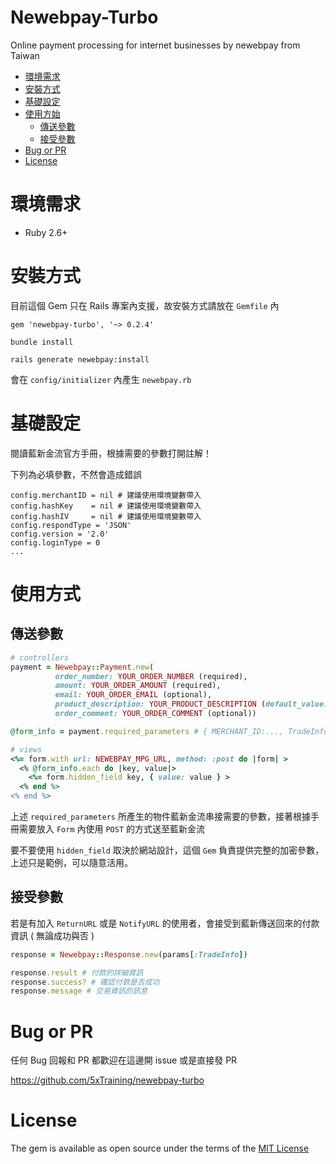 # Newebpay-Turbo

Online payment processing for internet businesses by newebpay from Taiwan

- [環境需求](#環境需求)
- [安裝方式](#安裝方式)
- [基礎設定](#基礎設定)
- [使用方始](#使用方式)
  - [傳送參數](#傳送參數)
  - [接受參數](#接受參數)
- [Bug or PR](#bug-or-pr)
- [License](#license)

# 環境需求

- Ruby 2.6+

# 安裝方式

目前這個 Gem 只在 Rails 專案內支援，故安裝方式請放在 `Gemfile` 內

`gem 'newebpay-turbo', '~> 0.2.4'`

`bundle install`

`rails generate newebpay:install`

會在 `config/initializer` 內產生 `newebpay.rb`

# 基礎設定

閱讀藍新金流官方手冊，根據需要的參數打開註解！

下列為必填參數，不然會造成錯誤

```
config.merchantID = nil # 建議使用環境變數帶入
config.hashKey    = nil # 建議使用環境變數帶入
config.hashIV     = nil # 建議使用環境變數帶入
config.respondType = 'JSON'
config.version = '2.0'
config.loginType = 0
...
```

# 使用方式

## 傳送參數

```ruby
# controllers
payment = Newebpay::Payment.new(
          order_number: YOUR_ORDER_NUMBER (required),
          amount: YOUR_ORDER_AMOUNT (required),
          email: YOUR_ORDER_EMAIL (optional),
          product_description: YOUR_PRODUCT_DESCRIPTION (default_value: 產品說明),
          order_comment: YOUR_ORDER_COMMENT (optional))

@form_info = payment.required_parameters # { MERCHANT_ID:..., TradeInfo: ..., TradeSha: ..., Version: '2.0' }

# views
<%= form.with url: NEWEBPAY_MPG_URL, method: :post do |form| >
  <% @form_info.each do |key, value|>
    <%= form.hidden_field key, { value: value } >
  <% end %>
<% end %>
```

上述 `required_parameters` 所產生的物件藍新金流串接需要的參數，接著根據手冊需要放入 `Form` 內使用 `POST` 的方式送至藍新金流

要不要使用 `hidden_field` 取決於網站設計，這個 `Gem` 負責提供完整的加密參數，上述只是範例，可以隨意活用。

## 接受參數

若是有加入 `ReturnURL` 或是 `NotifyURL` 的使用者，會接受到藍新傳送回來的付款資訊 ( 無論成功與否 )

```ruby
response = Newebpay::Response.new(params[:TradeInfo])

response.result # 付款的詳細資訊
response.success? # 確認付款是否成功
response.message # 交易資訊的訊息
```

# Bug or PR

任何 Bug 回報和 PR 都歡迎在這邊開 issue 或是直接發 PR

https://github.com/5xTraining/newebpay-turbo

# License

The gem is available as open source under the terms of the [MIT License](https://opensource.org/licenses/MIT)

